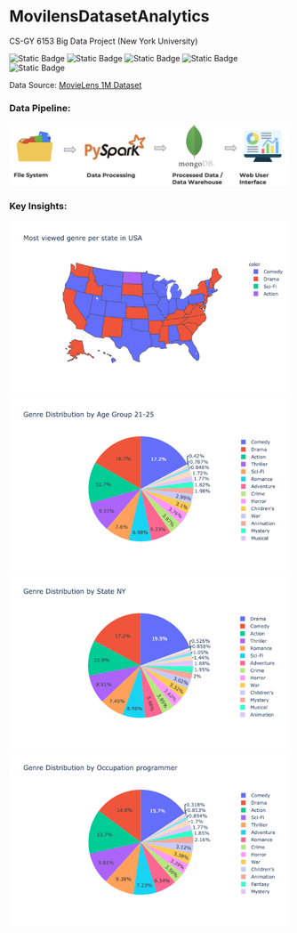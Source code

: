 # MovilensDatasetAnalytics
CS-GY 6153 Big Data Project (New York University)

![Static Badge](https://img.shields.io/badge/Language-Python-blue)
![Static Badge](https://img.shields.io/badge/Big_Data_Processor-Spark-blue)
![Static Badge](https://img.shields.io/badge/Web-Flask-blue)
![Static Badge](https://img.shields.io/badge/Data_Warehouse-MongoDB-blue)
![Static Badge](https://img.shields.io/badge/plotly.py-green)

Data Source: [MovieLens 1M Dataset](https://grouplens.org/datasets/movielens/1m/)

### Data Pipeline:
![Alt text](processed_data/data_pipeline.png?raw=true "Title")

### Key Insights:
![Alt text](processed_data/usa_genre.png?raw=true "Title")
![Alt text](processed_data/21_25_genre.png?raw=true "Title")
![Alt text](processed_data/genre_NY.png?raw=true "Title")
![Alt text](processed_data/programmer_genre.png?raw=true "Title")


